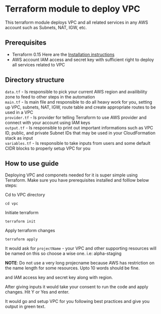 # Terraform module to deploy VPC 
This terraform module deploys VPC and all related services in any AWS account such as Subnets, NAT, IGW, etc. 

## Prerequisites
- Terraform 0.15 
Here are the [Installation instructions](https://learn.hashicorp.com/tutorials/terraform/install-cli)
- AWS account IAM access and secret key with sufficient right to deploy all services related to VPC

## Directory structure
`data.tf` - Is responsible to pick your current AWS region and availibility zone to feed to other steps in the automation <br/>
`main.tf` - Is main file and responsible to do all heavy work for you, setting up VPC, subnets, NAT, IGW, route table and create appropriate routes to be used in a VPC <br/>
`provider.tf` - Is provider for telling Terraform to use AWS provider and connect with your account using IAM keys <br/>
`output.tf` - Is responsible to print out important informations such as VPC ID, public, and private Subnet IDs that may be used in your CloudFormation stack as input <br/>
`variables.tf` - Is responsible to take inputs from users and some default CIDR blocks to properly setup VPC for you <br/>

## How to use guide
Deploying VPC and componets needed for it is super simple using Terraform. Make sure you have prerequisites installed and folllow below steps: 

Cd to VPC directory 
```
cd vpc
```

Initiate terraform 
```
terraform init
```

Apply terraform changes 
```
terraform apply 
```

It would ask for `projectName` - your VPC and other supporting resources will be named on this so choose a wise one. i.e: alpha-staging

**NOTE**: Do not use a very long projecname because AWS has restriction on the name length for some resources. Upto 10 words should be fine.

and IAM access key and secret key along with region. 

After giving inputs it would take your consent to run the code and apply changes. 
Hit Y or Yes and enter. 

It would go and setup VPC for you following best practices and give you output in green text. 
